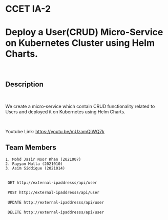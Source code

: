 # CCET IA-2

# Deploy a User(CRUD) Micro-Service on Kubernetes Cluster using Helm Charts.

<br>

## Description

<br>

We create a micro-service which contain CRUD functionality related to Users and deployed it on Kubernetes using Helm Charts.

<br>

Youtube Link: https://youtu.be/mUzamQIWQ7k

## Team Members
    1. Mohd Jasir Noor Khan (2021007)
    2. Rayyan Mulla (2021010)
    3. Asim Siddique (2021014)
<br>
<code> GET http://external-ipaddresss/api/user </code> <br> <br>
<code> POST http://external-ipaddresss/api/user </code> <br> <br>
<code> UPDATE http://external-ipaddresss/api/user </code> <br> <br>
<code> DELETE http://external-ipaddresss/api/user </code> <br> <br>


